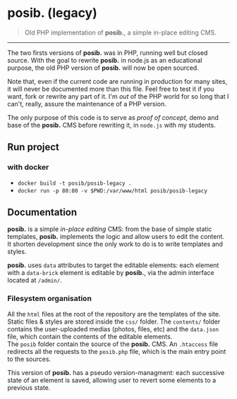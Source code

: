 # posib. (legacy)

> Old PHP implementation of **posib.**, a simple in-place editing CMS.

* * *

The two firsts versions of **posib.** was in PHP, running well but closed source. With the goal to rewrite **posib.** in node.js as an educational purpose, the old PHP version of **posib.** will now be open sourced.

Note that, even if the current code are running in production for many sites, it will never be documented more than this file. Feel free to test it if you want, fork or rewrite any part of it. I'm _out_ of the PHP world for so long that I can't, really, assure the maintenance of a PHP version.

The only purpose of this code is to serve as _proof of concept_, demo and base of the **posib.** CMS before rewriting it, in `node.js` with my students.

## Run project

### with docker

* `docker build -t posib/posib-legacy .`
* `docker run -p 80:80 -v $PWD:/var/www/html posib/posib-legacy`

## Documentation

**posib.** is a simple _in-place editing_ CMS: from the base of simple static templates, **posib.** implements the logic and allow users to edit the content. It shorten development since the only work to do is to write templates and styles.

**posib.** uses `data` attributes to target the editable elements: each element with a `data-brick` element is editable by **posib.**, via the admin interface located at `/admin/`.

### Filesystem organisation

All the `html` files at the root of the repository are the templates of the site. Static files & styles are stored inside the `css/` folder. The `contents/` folder contains the user-uploaded medias (photos, files, etc) and the `data.json` file, which contain the contents of the editable elements.  
The `posib` folder contain the source of the **posib.** CMS. An `.htaccess` file redirects all the requests to the `posib.php` file, which is the main entry point to the sources.

This version of **posib.** has a pseudo version-managment: each successive state of an element is saved, allowing user to revert some elements to a previous state.
